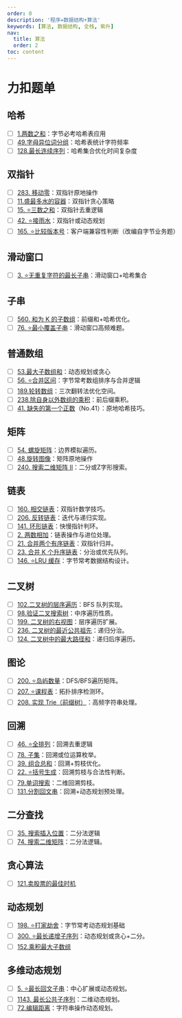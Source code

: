 ```yaml
---
order: 0
description: '程序=数据结构+算法'
keywords: [算法, 数据结构, 全栈, 紫升]
nav:
  title: 算法
  order: 2
toc: content
---
```


# 力扣题单

## 哈希

- [ ] [1. ​两数之和](/algorithm/1_two-sum)：字节必考哈希表应用
- [ ] [49. ​字母异位词分组](/algorithm/49_group-anagrams)：哈希表统计字符频率
- [ ] [128. ​最长连续序列](/algorithm/128_longest-consecutive-sequence)：哈希集合优化时间复杂度

## 双指针

- [ ] ​[283. 移动零](/algorithm/283_move-zeroes)：双指针原地操作
- [ ] [11. ​盛最多水的容器](/algorithm/11_container-with-most-water)：双指针贪心策略
- [ ] [15. ⭐️​三数之和](/algorithm/15_3sum)：双指针去重逻辑
- [ ] ​[42. ⭐️接雨水​](/algorithm/42_trapping-rain-water)：双指针或动态规划
- [ ] [165. ⭐️比较版本号](/algorithm/165_compare-version-numbers)：客户端兼容性判断（改编自字节业务题）

## 滑动窗口

- [ ] [3. ⭐️​无重复字符的最长子串​](/algorithm/3_longest-substring-without-repeating-characters)：滑动窗口+哈希集合

## 子串

- [ ] [560. ​和为 K 的子数组](/algorithm/560_subarray-sum-equals-k)：前缀和+哈希优化。
- [ ] ​[76. ⭐️最小覆盖子串](/algorithm/76_minimum-window-substring)：滑动窗口高频难题。

## 普通数组

- [ ] [53. ​最大子数组和](/algorithm/53_maximum-subarray)：动态规划或贪心
- [ ] [56. ⭐️合并区间](/algorithm/56_merge-intervals)：字节常考数组排序与合并逻辑
- [ ] [189. ​轮转数组](/algorithm/189_rotate-array)：三次翻转法优化空间。
- [ ] [238. ​除自身以外数组的乘积​](/algorithm/238_product-of-array-except-self)：前后缀乘积。
- [ ] [​41. 缺失的第一个正数](/algorithm/41_first-missing-positive)​（No.41）：原地哈希技巧。

## 矩阵

- [ ] [​54. 螺旋矩阵](/algorithm/54_spiral-matrix)​：边界模拟遍历。
- [ ] [48. ​旋转图像](/algorithm/48_rotate-image)：矩阵原地操作
- [ ] [240. ​搜索二维矩阵 II​](/algorithm/240_search-a-2d-matrix-ii)：二分或Z字形搜索。

## 链表

- [ ] [​160. 相交链表​](/algorithm/160_intersection-of-two-linked-lists)：双指针数学技巧。
- [ ] [206. 反转链表](/algorithm/206_reverse-linked-list)：迭代与递归实现。
- [ ] [141. 环形链表​](/algorithm/141_linked-list-cycle)：快慢指针判环。
- [ ] ​[2. 两数相加](/algorithm/2_add-two-numbers)：链表操作与进位处理。
- [ ] [21. 合并两个有序链表](/algorithm/21_merge-two-sorted-lists)：双指针归并。
- [ ] [23. 合并 K 个升序链表](/algorithm/23_merge-k-sorted-lists)：分治或优先队列。
- [ ] [146. ⭐️​LRU 缓存](/algorithm/146_lru-cache)：字节常考数据结构设计。

## 二叉树

- [ ] [102. ​二叉树的层序遍历](/algorithm/102_binary-tree-level-order-traversal)：BFS 队列实现。
- [ ] [98. ​验证二叉搜索树](/algorithm/98_validate-binary-search-tree)：中序遍历性质。
- [ ] [​199. 二叉树的右视图](/algorithm/199_binary-tree-right-side-view)：层序遍历扩展。
- [ ] [​236. 二叉树的最近公共祖先](/algorithm/236_lowest-common-ancestor-of-a-binary-tree)：递归分治。
- [ ] [​124. 二叉树中的最大路径和](/algorithm/124_binary-tree-maximum-path-sum)：递归后序遍历。

## 图论

- [ ] [200. ⭐️​岛屿数量](/algorithm/200_number-of-islands)：DFS/BFS遍历矩阵。
- [ ] [​207. ⭐️课程表](/algorithm/207_course-schedule)​：拓扑排序检测环。
- [ ] [​208. 实现 Trie（前缀树）](/algotithm/208_implement-trie-prefix-tree)​​：高频字符串处理。

## 回溯

- [ ] [46. ⭐️​全排列](/algorithm/46_permutations)：回溯去重逻辑
- [ ] [​78. 子集](/algorithm/78_subsets)：回溯或位运算枚举。
- [ ] [​39. 组合总和](/algorithm/39_combination-sum)：回溯+剪枝优化。
- [ ] [22. ⭐️​括号生成](/algorithm/22_generate-parentheses)：回溯剪枝与合法性判断。
- [ ] [79. ​单词搜索](/algorithm/79_word-search)：二维回溯剪枝。
- [ ] [131. ​分割回文串](/algorithm/131_palindrome-partitioning)​：回溯+动态规划预处理。

## 二分查找

- [ ] [35. 搜索插入位置](/algorithm/35_search-insert-position)：二分法逻辑
- [ ] ​[74. 搜索二维矩阵​](/algorithm/74_search-a-2d-matrix)：二分法逻辑。

## 贪心算法

- [ ] [121.卖股票的最佳时机](/algorithm/121_best-time-to-buy-and-sell-stock)

## 动态规划

- [ ] [198. ⭐️​打家劫舍](/algorithm/198_house-robber)：字节常考动态规划基础
- [ ] [300. ⭐️​最长递增子序列](/algorithm/300_longest-increasing-subsequence)：动态规划或贪心+二分。
- [ ] [152. ​乘积最大子数组​](/algorithm/152_maximum-product-subarray)

## 多维动态规划

- [ ] [5. ⭐️​最长回文子串](/algorithm/5_longest-palindromic-substring)：中心扩展或动态规划。
- [ ] ​[1143. 最长公共子序列](/algorithm/1143_longest-common-subsequence)：二维动态规划。
- [ ] [72. ​编辑距离](/algorithm/72_edit-distance)：字符串操作动态规划。
